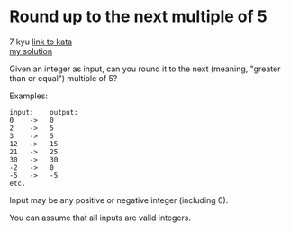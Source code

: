# Round up to the next multiple of 5
7 kyu
[link to kata](https://www.codewars.com/kata/55d1d6d5955ec6365400006d/train/javascript)
<br>
[my solution](./kata.js)

Given an integer as input, can you round it to the next (meaning, "greater than or equal") multiple of 5?

Examples:
```
input:    output:
0    ->   0
2    ->   5
3    ->   5
12   ->   15
21   ->   25
30   ->   30
-2   ->   0
-5   ->   -5
etc.
```
Input may be any positive or negative integer (including 0).

You can assume that all inputs are valid integers.